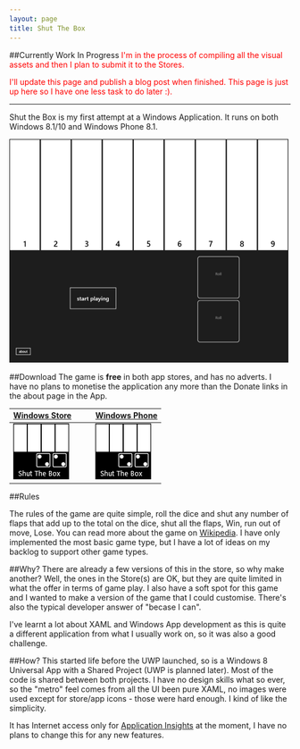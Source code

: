 ```yaml
---
layout: page
title: Shut The Box
---
```


##Currently Work In Progress
<font color="red">I'm in the process of compiling all the visual assets and then I plan to submit it to the Stores.

I'll update this page and publish a blog post when finished. This page is just up here so I have one 
less task to do later :). </font>

----

Shut the Box is my first attempt at a Windows Application. It runs on both Windows 8.1/10 and Windows Phone 8.1.

![Screenshot][3]

##Download
The game is **free** in both app stores, and has no adverts. I have no plans to monetise the application 
any more than the Donate links in the about page in the App.  

|[Windows Store][4]|&nbsp;&nbsp;&nbsp;&nbsp;|[Windows Phone][5]|
|---|---|---|
|[![Windows Store Download][2]][4]||[![Windows Phone Download][2]][5]| 

##Rules

The rules of the game are quite simple, roll the dice and shut any number of flaps that add up to the 
total on the dice, shut all the flaps, Win, run out of move, Lose. You can read more about the game on 
[Wikipedia][1]. I have only implemented the most basic game type, but I have a lot of ideas on my backlog
to support other game types.

##Why?
There are already a few versions of this in the store, so why make another? Well, the ones in the Store(s) are OK, but they are quite limited in what the offer in terms of game play. 
I also have a soft spot for this game and I wanted to make a version of the
game that I could customise. There's also the typical developer answer of "becase I can".

I've learnt a lot about XAML and Windows App development as this is quite a different application from what
I usually work on, so it was also a good challenge.

##How?
This started life before the UWP launched, so is a Windows 8 Universal App with a Shared Project (UWP is planned later).
Most of the code is shared between both projects. I have no design skills what so ever, so the "metro" feel comes from 
all the UI been pure XAML, no images were used except for store/app icons - those were hard enough. I kind of like the simplicity.

It has Internet access only for [Application Insights][6] at the moment, I have no plans to change this for any new features.

 [1]:https://en.wikipedia.org/wiki/Shut_the_Box
 [2]:store-icon.png
 [3]:screenshot.png
 [4]:https://www.microsoft.com/en-us/windows/apps-and-games
 [5]:https://www.microsoft.com/en-gb/store/apps/windows-phone
 [6]:https://azure.microsoft.com/en-gb/services/application-insights/